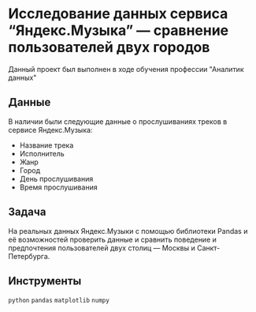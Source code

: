 # Исследование данных сервиса “Яндекс.Музыка” — сравнение пользователей двух городов

Данный проект был выполнен в ходе обучения профессии "Аналитик данных"

## Данные

В наличии были следующие данные о прослушиваниях треков в сервисе Яндекс.Музыка:

- Название трека
- Исполнитель
- Жанр
- Город
- День прослушивания
- Время прослушивания

##  Задача 

На реальных данных Яндекс.Музыки c помощью библиотеки Pandas и её возможностей проверить данные и сравнить поведение и предпочтения пользователей двух столиц — Москвы и Санкт-Петербурга.
 
##  Инструменты

`python` `pandas` `matplotlib` `numpy`
